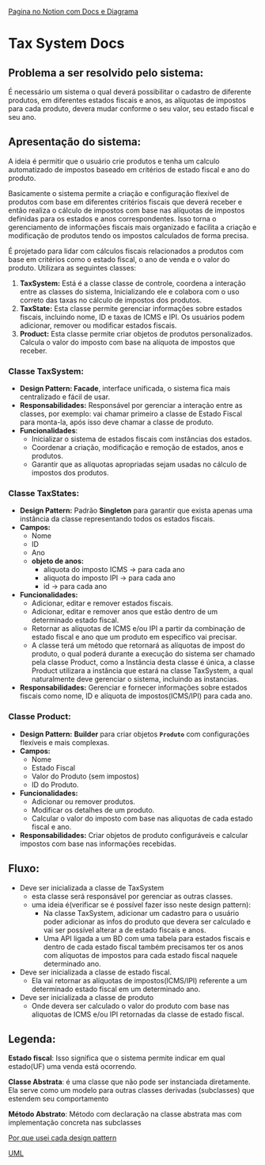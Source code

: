 [Pagina no Notion com Docs e Diagrama](https://insidious-debt-983.notion.site/Diagrama-146c66b842674dc0bf4579eb2d309843)

# Tax System Docs
## Problema a ser resolvido pelo sistema:

É necessário um sistema o qual deverá possibilitar o cadastro de diferente produtos, em diferentes estados fiscais e anos, as alíquotas de impostos para cada produto, devera mudar conforme o seu valor, seu estado fiscal e seu ano.

## Apresentação do sistema:

A ideia é permitir que o usuário crie produtos e tenha um calculo automatizado de impostos baseado em critérios de estado fiscal e ano do produto.

Basicamente o sistema permite a criação e configuração flexível de produtos com base em diferentes critérios fiscais que deverá receber e então realiza o cálculo de impostos com base nas alíquotas de impostos definidas para os estados e anos correspondentes. Isso torna o gerenciamento de informações fiscais mais organizado e facilita a criação e modificação de produtos tendo os impostos calculados de forma precisa.

É projetado para lidar com cálculos fiscais relacionados a produtos com base em critérios como o estado fiscal, o ano de venda e o valor do produto. Utilizara as seguintes classes:

1. **TaxSystem:** Está é a classe classe de controle, coordena a interação entre as classes do sistema, Inicializando ele e colabora com o uso correto das taxas no cálculo de impostos dos produtos.
2. **TaxState:** Esta classe permite gerenciar informações sobre estados fiscais, incluindo nome, ID e taxas de ICMS e IPI. Os usuários podem adicionar, remover ou modificar estados fiscais.
3. **Product:** Esta classe permite criar objetos de produtos personalizados. Calcula o valor do imposto com base na alíquota de impostos que receber.

### **Classe TaxSystem:**

- **Design Pattern: Facade**, interface unificada, o sistema fica mais centralizado e fácil de usar.
- **Responsabilidades:** Responsável por gerenciar a interação entre as classes, por exemplo: vai chamar primeiro a classe de Estado Fiscal para monta-la, após isso deve chamar a classe de produto.
- **Funcionalidades**:
    - Inicializar o sistema de estados fiscais com instâncias dos estados.
    - Coordenar a criação, modificação e remoção de estados, anos e produtos.
    - Garantir que as alíquotas apropriadas sejam usadas no cálculo de impostos dos produtos.

### **Classe TaxStates:**

- **Design Pattern:**  Padrão **Singleton** para garantir que exista apenas uma instância da classe representando todos os estados fiscais.
- **Campos:**
    - Nome
    - ID
    - Ano
    - **objeto de anos:**
        - aliquota do imposto ICMS →  para cada ano
        - aliquota do imposto IPI → para cada ano
        - id → para cada ano
- **Funcionalidades:**
    - Adicionar, editar e remover estados fiscais.
    - Adicionar, editar e remover anos que estão dentro de um determinado estado fiscal.
    - Retornar as alíquotas de ICMS e/ou IPI a partir da combinação de estado fiscal e ano que um produto em específico vai precisar.
    - A classe terá um método que retornará as alíquotas de impost do produto, o qual poderá durante a execução do sistema ser chamado pela classe Product, como a Instância desta classe é única, a classe Product utilizara a instância que estará na classe TaxSystem, a qual naturalmente deve gerenciar o sistema, incluindo as instancias.
- **Responsabilidades:** Gerenciar e fornecer informações sobre estados fiscais como nome, ID e alíquota de impostos(ICMS/IPI) para cada ano.

### **Classe Product:**

- **Design Pattern:** **Builder** para criar objetos **`Produto`** com configurações flexíveis e mais complexas.
- **Campos:**
    - Nome
    - Estado Fiscal
    - Valor do Produto (sem impostos)
    - ID do Produto.
- **Funcionalidades:**
    - Adicionar ou remover produtos.
    - Modificar os detalhes de um produto.
    - Calcular o valor do imposto com base nas aliquotas de cada estado fiscal e ano.
- **Responsabilidades:** Criar objetos de produto configuráveis e calcular impostos com base nas informações recebidas.

## Fluxo:

- Deve ser inicializada a classe de TaxSystem
    - esta classe será responsável por gerenciar as outras classes.
    - uma ideia é(verificar se é possível fazer isso neste design pattern):
        - Na classe TaxSystem, adicionar um cadastro para o usuário poder adicionar as infos do produto que devera ser calculado e vai ser possível alterar a de estado fiscais e anos.
        - Uma API ligada a um BD com uma tabela para estados fiscais e dentro de cada estado fiscal também precisamos ter os anos com alíquotas de impostos para cada estado fiscal naquele determinado ano.
- Deve ser inicializada a classe de estado fiscal.
    - Ela vai retornar as alíquotas de impostos(ICMS/IPI) referente a um determinado estado fiscal em um determinado ano.
- Deve ser inicializada a classe de produto
    - Onde devera ser calculado o valor do produto com base nas aliquotas de ICMS e/ou IPI retornadas da classe de estado fiscal.

## Legenda:

**Estado fiscal**: Isso significa que o sistema permite indicar em qual estado(UF) uma venda está ocorrendo.

**Classe Abstrata**:  é uma classe que não pode ser instanciada diretamente. Ela serve como um modelo para outras classes derivadas (subclasses) que estendem seu comportamento

**Método Abstrato**: Método com declaração na classe abstrata mas com implementação concreta nas subclasses

[Por que usei cada design pattern](https://www.notion.so/Por-que-usei-cada-design-pattern-d3dc4c940428417880dbdaeb723030a3?pvs=21)

[UML](https://www.notion.so/UML-ddaa94d1ee4442fe92b616b37a6c6620?pvs=4) 
